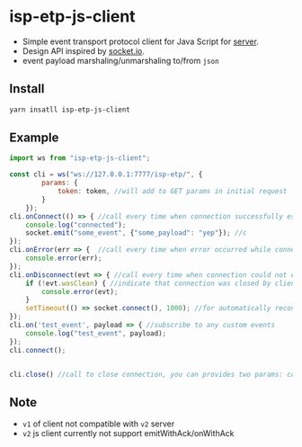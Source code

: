 # isp-etp-js-client
* Simple event transport protocol client for Java Script for [server](https://github.com/integration-system/isp-etp-go). 
* Design API inspired by [socket.io](https://socket.io/docs/client-api/#IO).
* event payload marshaling/unmarshaling to/from `json`

## Install
```bash
yarn insatll isp-etp-js-client
```

## Example
```javascript
import ws from "isp-etp-js-client";

const cli = ws("ws://127.0.0.1:7777/isp-etp/", {
        params: {
            token: token, //will add to GET params in initial request
        }
    });
cli.onConnect(() => { //call every time when connection successfully established
    console.log("connected");
    socket.emit("some_event", {"some_payload": "yep"}); //c
});
cli.onError(err => {  //call every time when error occurred while connecting or data deserializing
    console.error(err);
});
cli.onDisconnect(evt => { //call every time when connection could not established or closed
    if (!evt.wasClean) { //indicate that connection was closed by client or server
        console.error(evt);
    }
    setTimeout(() => socket.connect(), 1000); //for automatically reconnection just call connect() once again
});
cli.on('test_event', payload => { //subscribe to any custom events
    console.log("test_event", payload);
});
cli.connect();


cli.close() //call to close connection, you can provides two params: code: number, reason: string
```

## Note
* `v1` of client not compatible with `v2` server
* `v2` js client currently not support emitWithAck/onWithAck
